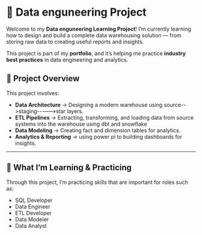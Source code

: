 # 🚀 Data enguneering  Project

Welcome to my **Data enguneering Learning Project**!
I’m currently learning how to design and build a complete data warehousing solution — from storing raw data to creating useful reports and insights.

This project is part of my **portfolio**, and it’s helping me practice **industry best practices** in data engineering and analytics.

## 📖 Project Overview

This project involves:

* **Data Architecture** → Designing a modern warehouse using source-->staging----->star layers.
* **ETL Pipelines** → Extracting, transforming, and loading data from source systems into the warehouse using dbt and snowflake
* **Data Modeling** → Creating fact and dimension tables for analytics.
* **Analytics & Reporting** → using power pi to building dashboards for insights.

---

## 🎯 What I’m Learning & Practicing

Through this project, I’m practicing skills that are important for roles such as:

* SQL Developer
* Data Engineer
* ETL Developer
* Data Modeler
* Data Analyst


